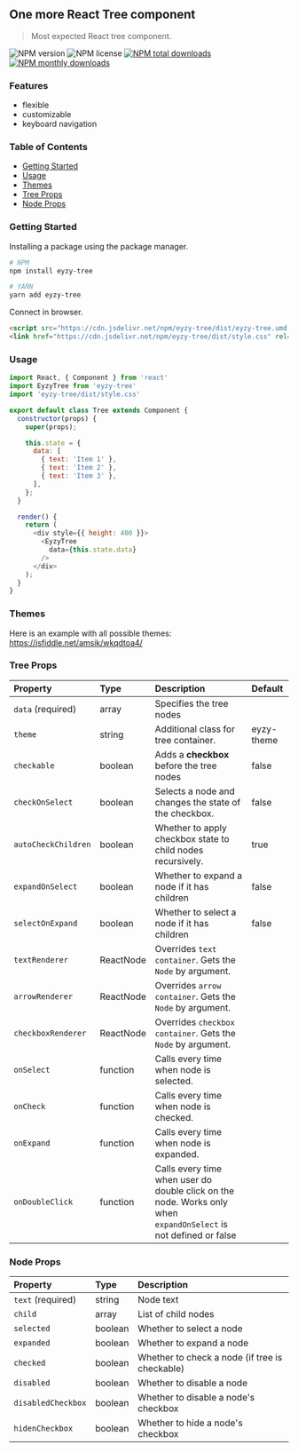 ## One more React Tree component

> Most expected React tree component.

![NPM version](https://img.shields.io/npm/v/eyzy-tree.svg?style=flat)
![NPM license](https://img.shields.io/npm/l/eyzy-tree.svg?style=flat)
[![NPM total downloads](https://img.shields.io/npm/dt/eyzy-tree.svg?style=flat)](https://npmcharts.com/compare/eyzy-tree?minimal=true)
[![NPM monthly downloads](https://img.shields.io/npm/dm/eyzy-tree.svg?style=flat)](https://npmcharts.com/compare/eyzy-tree?minimal=true)


### Features
- flexible
- customizable
- keyboard navigation

### Table of Contents
- [Getting Started](#getting-started)
- [Usage](#usage)
- [Themes](#themes)
- [Tree Props](#tree-props)
- [Node Props](#node-props)

### Getting Started

Installing a package using the package manager.

```sh
# NPM
npm install eyzy-tree

# YARN
yarn add eyzy-tree
```

Connect in browser.

```html
<script src="https://cdn.jsdelivr.net/npm/eyzy-tree/dist/eyzy-tree.umd.js"></script>
<link href="https://cdn.jsdelivr.net/npm/eyzy-tree/dist/style.css" rel="stylesheet" />
```

### Usage

```javascript
import React, { Component } from 'react'
import EyzyTree from 'eyzy-tree'
import 'eyzy-tree/dist/style.css'

export default class Tree extends Component {
  constructor(props) {
    super(props);

    this.state = {
      data: [
        { text: 'Item 1' },
        { text: 'Item 2' },
        { text: 'Item 3' },
      ],
    };
  }

  render() {
    return (
      <div style={{ height: 400 }}>
        <EyzyTree
          data={this.state.data}
        />
      </div>
    );
  }
}

```

### Themes
Here is an example with all possible themes: https://jsfiddle.net/amsik/wkqdtoa4/

### Tree Props

| Property | Type | Description | Default |
|:---------|:--------|:-----------------|:-----|
| `data` (required) | array | Specifies the tree nodes ||
| `theme` | string | Additional class for tree container. | eyzy-theme |
| `checkable` | boolean | Adds a **checkbox** before the tree nodes | false |
| `checkOnSelect` | boolean | Selects a node and changes the state of the checkbox. | false |
| `autoCheckChildren` | boolean | Whether to apply checkbox state to child nodes recursively. | true |
| `expandOnSelect` | boolean | Whether to expand a node if it has children | false |
| `selectOnExpand` | boolean | Whether to select a node if it has children | false | 
| `textRenderer` | ReactNode | Overrides `text container`. Gets the `Node` by argument. || 
| `arrowRenderer` | ReactNode | Overrides `arrow container`. Gets the `Node` by argument. || 
| `checkboxRenderer` | ReactNode | Overrides `checkbox container`. Gets the `Node` by argument. || 
| `onSelect` | function | Calls every time when node is selected. | 
| `onCheck` | function | Calls every time when node is checked. | 
| `onExpand` | function | Calls every time when node is expanded. | 
| `onDoubleClick` | function | Calls every time when user do double click on the node. Works only when `expandOnSelect` is not defined or false | 

### Node Props

| Property | Type |    Description     |
|:---------|:--------|:-----------------------------------------|
| `text` (required) | string | Node text |
| `child` | array | List of child nodes |
| `selected` | boolean | Whether to select a node |
| `expanded` | boolean | Whether to expand a node |
| `checked` | boolean | Whether to check a node (if tree is checkable) |
| `disabled` | boolean | Whether to disable a node |
| `disabledCheckbox` | boolean | Whether to disable a node's checkbox |
| `hidenCheckbox` | boolean | Whether to hide a node's checkbox |
